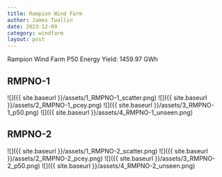 ```yaml
---
title: Rampion Wind Farm
author: James Twallin
date: 2023-12-09
category: windfarm
layout: post
---
```

Rampion Wind Farm P50 Energy Yield: 1459.97 GWh

RMPNO-1
-------------
![]({{ site.baseurl }}/assets/1_RMPNO-1_scatter.png)
![]({{ site.baseurl }}/assets/2_RMPNO-1_pcey.png)
![]({{ site.baseurl }}/assets/3_RMPNO-1_p50.png)
![]({{ site.baseurl }}/assets/4_RMPNO-1_unseen.png)

RMPNO-2
-------------
![]({{ site.baseurl }}/assets/1_RMPNO-2_scatter.png)
![]({{ site.baseurl }}/assets/2_RMPNO-2_pcey.png)
![]({{ site.baseurl }}/assets/3_RMPNO-2_p50.png)
![]({{ site.baseurl }}/assets/4_RMPNO-2_unseen.png)

